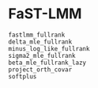 # FaST-LMM

```@docs
fastlmm_fullrank
delta_mle_fullrank
minus_log_like_fullrank
sigma2_mle_fullrank
beta_mle_fullrank_lazy
project_orth_covar
softplus
```